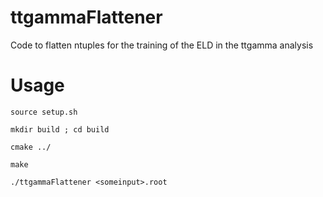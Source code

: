 # ttgammaFlattener
Code to flatten ntuples for the training of the ELD in the ttgamma analysis

# Usage
`source setup.sh`

`mkdir build ; cd build`

`cmake ../`

`make`

`./ttgammaFlattener <someinput>.root`
